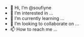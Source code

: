- 👋 Hi, I’m @soufiyne
- 👀 I’m interested in ...
- 🌱 I’m currently learning ...
- 💞️ I’m looking to collaborate on ...
- 📫 How to reach me ...

<!---
soufiyne/soufiyne is a ✨ special ✨ repository because its `README.md` (this file) appears on your GitHub profile.
You can click the Preview link to take a look at your changes.
--->

